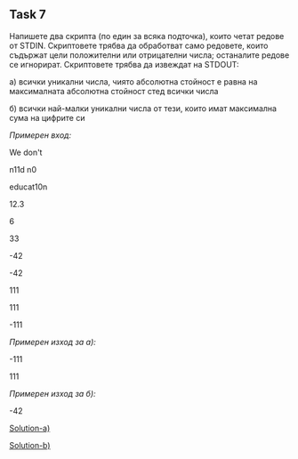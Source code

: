 ## Task 7

Напишете два скрипта (по един за всяка подточка), които четат редове от STDIN. Скриптовете трябва да обработват само редовете,
които съдържат цели положителни или отрицателни числа; останалите редове се игнорират. Скриптовете трябва да извеждат на 
STDOUT:

а) всички уникални числа, чиято абсолютна стойност е равна на максималната абсолютна стойност стед всички числа

б) всички най-малки уникални числа от тези, които имат максимална сума на цифрите си

*Примерен вход:*

We don't

n11d n0

educat10n

12.3

6

33

-42

-42

111

111

-111

*Примерен изход за а):*

-111

111

*Примерен изход за б):*

-42

[Solution-a)](https://github.com/Svetlin12/Linux-Shell/blob/master/FMITasks/Task7-Solution1.sh)

[Solution-b)](https://github.com/Svetlin12/Linux-Shell/blob/master/FMITasks/Task7-Solution2.sh)


